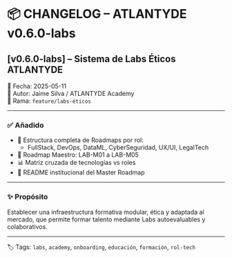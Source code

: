 # 📦 CHANGELOG – ATLANTYDE v0.6.0-labs

## [v0.6.0-labs] – Sistema de Labs Éticos ATLANTYDE

📅 Fecha: 2025-05-11  
👤 Autor: Jaime Silva / ATLANTYDE Academy  
🔀 Rama: `feature/labs-éticos`

---

### ✅ Añadido

- 📁 Estructura completa de Roadmaps por rol:
  - FullStack, DevOps, DataML, CyberSeguridad, UX/UI, LegalTech
- 🧠 Roadmap Maestro: LAB-M01 a LAB-M05
- 📊 Matriz cruzada de tecnologías vs roles
- 📄 README institucional del Master Roadmap

---

### ✨ Propósito

Establecer una infraestructura formativa modular, ética y adaptada al mercado, que permite formar talento mediante Labs autoevaluables y colaborativos.

---

🏷️ Tags: `labs`, `academy`, `onboarding`, `educación`, `formación`, `rol-tech`
